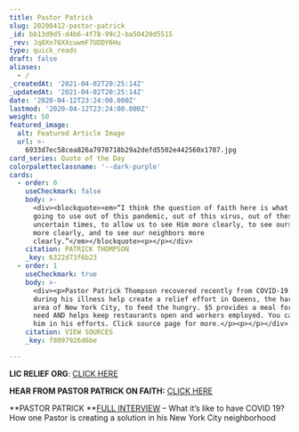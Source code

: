 ```yaml
---
title: Pastor Patrick
slug: 20200412-pastor-patrick
_id: bb13d9d5-d4b6-4f78-99c2-ba50420d5515
_rev: Jq8Xn76XXcuwmF7UDDY6Hu
type: quick_reads
draft: false
aliases:
  - /
_createdAt: '2021-04-02T20:25:14Z'
_updatedAt: '2021-04-02T20:25:14Z'
date: '2020-04-12T23:24:00.000Z'
lastmod: '2020-04-12T23:24:00.000Z'
weight: 50
featured_image:
  alt: Featured Article Image
  url: >-
    6933d7ec58cea826a7970718b29a2defd5502e442560x1707.jpg
card_series: Quote of the Day
colorpaletteclassname: '--dark-purple'
cards:
  - order: 0
    useCheckmark: false
    body: >-
      <div><blockquote><em>“I think the question of faith here is what is God
      going to use out of this pandemic, out of this virus, out of these
      uncertain times, to allow us to see Him more clearly, to see ourselves
      more clearly, and to see our neighbors more
      clearly.”</em></blockquote><p></p></div>
    citation: PATRICK THOMPSON
    _key: 6322d73f6b23
  - order: 1
    useCheckmark: true
    body: >-
      <div><p>Pastor Patrick Thompson recovered recently from COVID-19 and
      during his illness help create a relief effort in Queens, the hardest hit
      area of New York City, to feed the hungry. $5 provides a meal for those in
      need AND helps keep restaurants open and workers employed. You can join
      him in his efforts. Click source page for more.</p><p></p></div>
    citation: VIEW SOURCES
    _key: f8097926d6be

---
```

**LIC RELIEF ORG**: [CLICK HERE](https://licrelief.org/)

**HEAR FROM PASTOR PATRICK ON FAITH:** [CLICK HERE](https://www.youtube.com/watch?v=m1WASpk1Zng)

**PASTOR PATRICK **[FULL INTERVIEW](https://smarthernews.com/article/what-is-it-like-to-have-covid-19/) – What it’s like to have COVID 19? How one Pastor is creating a solution in his New York City neighborhood